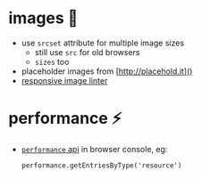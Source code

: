 
# images 🌆
- use `srcset` attribute for multiple image sizes
  - still use `src` for old browsers
  - `sizes` too
- placeholder images from [http://placehold.it]()
- [responsive image linter](https://github.com/ausi/respimagelint)


# performance ⚡️
- [`performance` api](https://developer.mozilla.org/en-US/docs/Web/API/Performance) in browser console, eg:
  ```
  performance.getEntriesByType('resource')
  ```
